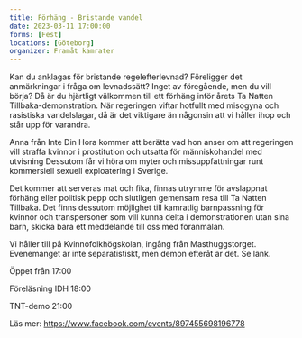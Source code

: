 ```yaml
---
title: Förhäng - Bristande vandel
date: 2023-03-11 17:00:00
forms: [Fest]
locations: [Göteborg]
organizer: Framåt kamrater
---
```

Kan du anklagas för bristande regelefterlevnad? Föreligger det anmärkningar i fråga om levnadssätt? Inget av föregående, men du vill börja? Då är du hjärtligt välkommen till ett förhäng inför årets Ta Natten Tillbaka-demonstration. När regeringen viftar hotfullt med misogyna och rasistiska vandelslagar, då är det viktigare än någonsin att vi håller ihop och står upp för varandra.

Anna från Inte Din Hora kommer att berätta vad hon anser om att regeringen vill straffa kvinnor i prostitution och utsatta för människohandel med utvisning Dessutom får vi höra om myter och missuppfattningar runt kommersiell sexuell exploatering i Sverige.

Det kommer att serveras mat och fika, finnas utrymme för avslappnat förhäng eller politisk pepp och slutligen gemensam resa till Ta Natten Tillbaka. Det finns dessutom möjlighet till kamratlig barnpassning för kvinnor och transpersoner som vill kunna delta i demonstrationen utan sina barn, skicka bara ett meddelande till oss med föranmälan.

Vi håller till på Kvinnofolkhögskolan, ingång från Masthuggstorget. Evenemanget är inte separatistiskt, men demon efteråt är det. Se länk.

Öppet från 17:00

Föreläsning IDH 18:00

TNT-demo 21:00

Läs mer: https://www.facebook.com/events/897455698196778